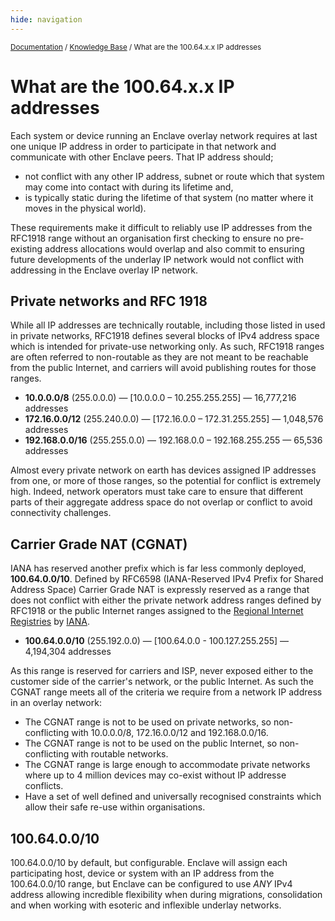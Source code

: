 ```yaml
---
hide: navigation
---
```


<small>[Documentation](/) / [Knowledge Base](/kb) / What are the 100.64.x.x IP addresses</small>

# What are the 100.64.x.x IP addresses

Each system or device running an Enclave overlay network requires at last one unique IP address in order to participate in that network and communicate with other Enclave peers. That IP address should;

* not conflict with any other IP address, subnet or route which that system may come into contact with during its lifetime and,
* is typically static during the lifetime of that system (no matter where it moves in the physical world).

These requirements make it difficult to reliably use IP addresses from the RFC1918 range without an organisation first checking to ensure no pre-existing address allocations would overlap and also commit to ensuring future developments of the underlay IP network would not conflict with addressing in the Enclave overlay IP network.

## Private networks and RFC 1918

While all IP addresses are technically routable, including those listed in used in private networks, RFC1918 defines several blocks of IPv4 address space which is intended for private-use networking only. As such, RFC1918  ranges are often referred to non-routable as they are not meant to be reachable from the public Internet, and carriers will avoid publishing routes for those ranges.

* **10.0.0.0/8** (255.0.0.0) — [10.0.0.0 – 10.255.255.255] — 16,777,216 addresses
* **172.16.0.0/12** (255.240.0.0) — [172.16.0.0 – 172.31.255.255] — 1,048,576 addresses
* **192.168.0.0/16** (255.255.0.0) — 192.168.0.0 – 192.168.255.255 — 65,536 addresses

Almost every private network on earth has devices assigned IP addresses from one, or more of those ranges, so the potential for conflict is extremely high. Indeed, network operators must take care to ensure that different parts of their aggregate address space do not overlap or conflict to avoid connectivity challenges.

## Carrier Grade NAT (CGNAT)

IANA has reserved another prefix which is far less commonly deployed, **100.64.0.0/10**. Defined by RFC6598 (IANA-Reserved IPv4 Prefix for Shared Address Space) Carrier Grade NAT is expressly reserved as a range that does not conflict with either the private network address ranges defined by RFC1918 or the public Internet ranges assigned to the [Regional Internet Registries](https://en.wikipedia.org/wiki/Regional_Internet_registry) by [IANA](https://www.iana.org/).

* **100.64.0.0/10** (255.192.0.0) — [100.64.0.0 - 100.127.255.255] — 4,194,304 addresses

As this range is reserved for carriers and ISP, never exposed either to the customer side of the carrier's network, or the public Internet. As such the CGNAT range meets all of the criteria we require from a network IP address in an overlay network:

* The CGNAT range is not to be used on private networks, so non-conflicting with 10.0.0.0/8, 172.16.0.0/12 and 192.168.0.0/16.
* The CGNAT range is not to be used on the public Internet, so non-conflicting with routable networks.
* The CGNAT range is large enough to accommodate private networks where up to 4 million devices may co-exist without IP addresse conflicts.
* Have a set of well defined and universally recognised constraints which allow their safe re-use within organisations.

## 100.64.0.0/10

100.64.0.0/10 by default, but configurable. Enclave will assign each participating host, device or system with an IP address from the 100.64.0.0/10 range, but Enclave can be configured to use *ANY* IPv4 address allowing incredible flexibility when during migrations, consolidation and when working with esoteric and inflexible underlay networks.
